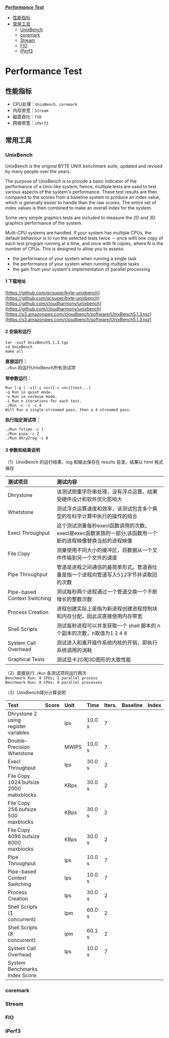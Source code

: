 ***[Performance Test](https://github.com/Leanna-Lee/MyNotes/blob/master/PerformTest.md#performance-test)***
- [性能指标](https://github.com/Leanna-Lee/MyNotes/blob/master/PerformTest.md#%E6%80%A7%E8%83%BD%E6%8C%87%E6%A0%87)
- [常用工具](https://github.com/Leanna-Lee/MyNotes/blob/master/PerformTest.md#%E5%B8%B8%E7%94%A8%E5%B7%A5%E5%85%B7)
  - [UnixBench](https://github.com/Leanna-Lee/MyNotes/blob/master/PerformTest.md#unixbench)
  - [coremark](https://github.com/Leanna-Lee/MyNotes/blob/master/PerformTest.md#coremark)
  - [Stream](https://github.com/Leanna-Lee/MyNotes/blob/master/PerformTest.md#stream)
  - [FIO](https://github.com/Leanna-Lee/MyNotes/blob/master/PerformTest.md#fio)
  - [iPerf3](https://github.com/Leanna-Lee/MyNotes/blob/master/PerformTest.md#iperf3)
# Performance Test
## 性能指标
- CPU处理：`UnixBench、coremark`
- 内存带宽：`Stream`
- 磁盘吞吐：`FIO`
- 网络带宽：`iPerf3`
## 常用工具
### UnixBench  
UnixBench is the original BYTE UNIX benchmark suite, updated and revised by many people over the years.  
  
The purpose of UnixBench is to provide a basic indicator of the performance of a Unix-like system; hence, multiple tests are used to test various aspects of the system's performance. These test results are then compared to the scores from a baseline system to produce an index value, which is generally easier to handle than the raw scores. The entire set of index values is then combined to make an overall index for the system.  
  
Some very simple graphics tests are included to measure the 2D and 3D graphics performance of the system.  
  
Multi-CPU systems are handled. If your system has multiple CPUs, the default behaviour is to run the selected tests twice -- once with one copy of each test program running at a time, and once with N copies, where N is the number of CPUs. This is designed to allow you to assess:  
- the performance of your system when running a single task
- the performance of your system when running multiple tasks
- the gain from your system's implementation of parallel processing
#### 1 下载地址
[https://github.com/qcsuper/byte-unixbench](https://github.com/qcsuper/byte-unixbench)  
[https://github.com/cloudharmony/unixbench](https://github.com/cloudharmony/unixbench)  
[https://s3.amazonaws.com/cloudbench/software/UnixBench5.1.3.tgz](https://s3.amazonaws.com/cloudbench/software/UnixBench5.1.3.tgz)
#### 2 安装和运行
`tar -xvzf UnixBench5.1.3.tgz`  
`cd UnixBench`  
`make all` 
 
**直接运行：**  
`./Run` 将运行UnixBench所有测试项  
  
**带参数运行：**
```
Run [-q | -v][-i <n>][-c <n>][test...]
-q Run in quiet mode.
-v Run in verbose mode.
-i Run n iterations for each test.
./Run -c -1 -c 4
Will Run a single-streamed pass, then a 4-streamed pass.
```
**执行指定测试项：**
```
./Run fstime -c 1
./Run pipe -c 2
./Run dhry2reg -c 8 
```
#### 3 参数和结果说明
（1）UnixBench 的运行结果、log 和输出保存在 results 目录，结果以 html 格式保存  

|测试项目|测试内容|
|:--|:--|
|Dhrystone|该测试侧重字符串处理，没有浮点运算。结果受硬件设计和软件优化影响大|
|Whetstone|测试浮点运算速度和效率，该测试包含多个典型的在科学计算中执行的操作的组合|
|Execl Throughput|这个测试测量每秒execl函数调用的次数。execl是exec函数家族的一部分,该函数用一个新的进程映像替换当前的进程映像|
|File Copy|测量使用不同大小的缓冲区，将数据从一个文件传输到另一个文件的速度|
|Pipe Throughput|管道是进程之间通信的最简单形式。管道吞吐量是指一个进程向管道写入512字节并读取回的次数|
|Pipe-based Context Switching|测试每秒两个进程通过一个管道交换一个不断增长的整数次数|
|Process Creation|进程创建实际上是指为新进程创建进程控制块和内存分配，因此这直接使用内存带宽|
|Shell Scripts|测试每秒进程可以并发获取一个 shell 脚本的 n 个副本的次数，n取值为1 2 4 8|
|System Call Overhead|测试进入和离开操作系统内核的开销，即执行系统调用的消耗|
|Graphical Tests|测试显卡2D和3D图形的大致性能|  

（2）直接执行`./Run` 各测试项将运行两次  
`Benchmark Run: 8 CPUs; 1 parallel process`  
`Benchmark Run: 8 CPUs; 8 parallel processes`  
  
（3）UnixBench得分计算说明  

|Test|Score|Unit|Time|Iters.|Baseline|Index|
|:--|:--|:--|:--|:--|:--|:--|
|Dhrystone 2 using register variables||lps|10.0 s|7|||
|Double-Precision Whetstone||MWIPS|10.0 s|7|||
|Execl Throughput||lps|30.0 s|2|||
|File Copy 1024 bufsize 2000 mabxblocks||KBps|30.0 s|2|||
|File Copy 256 bufsize 500 maxblocks||KBps|30.0 s|2|||
|File Copy 4096 bufsize 8000 maxblocks||KBps|30.0 s|2|||
|Pipe Throughput||lps|10.0 s|7|||
|Pipe-based Context Switching||lps|10.0 s|7|||
|Process Creation||lps|30.0 s|2|||
|Shell Scripts (1 concurrent)||lpm|60.0 s|2|||
|Shell Scripts (8 concurrent)||lpm|60.1 s|2|||
|System Call Overhead||lps|10.0 s|7||||
|System Benchmarks Index Score:||

### coremark
### Stream
### FIO
### iPerf3
